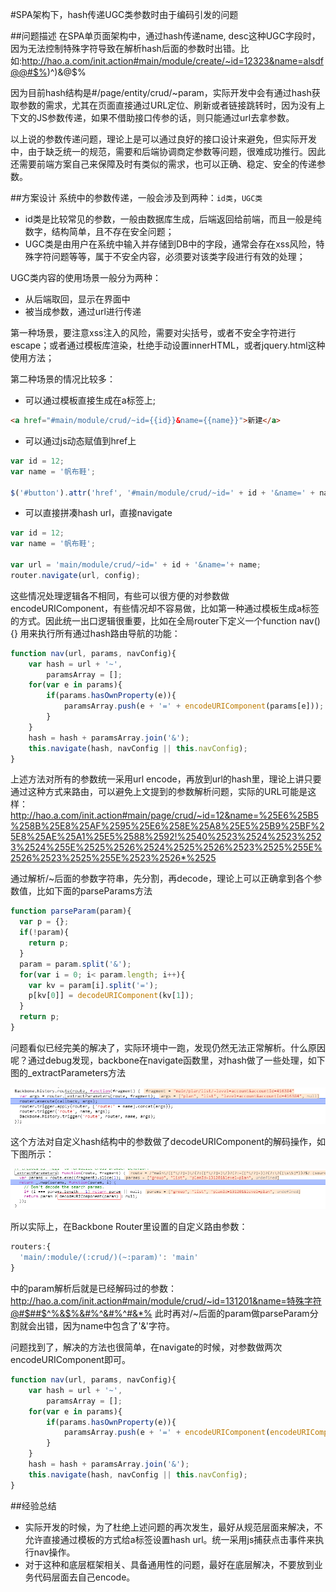 #SPA架构下，hash传递UGC类参数时由于编码引发的问题

##问题描述
在SPA单页面架构中，通过hash传递name, desc这种UGC字段时，因为无法控制特殊字符导致在解析hash后面的参数时出错。比如:http://hao.a.com/init.action#main/module/create/~id=12323&name=alsdf@@#$%)^)&@$%
 
因为目前hash结构是#/page/entity/crud/~param，实际开发中会有通过hash获取参数的需求，尤其在页面直接通过URL定位、刷新或者链接跳转时，因为没有上下文的JS参数传递，如果不借助接口传参的话，则只能通过url去拿参数。
 
以上说的参数传递问题，理论上是可以通过良好的接口设计来避免，但实际开发中，由于缺乏统一的规范，需要和后端协调商定参数等问题，很难成功推行。因此还需要前端方案自己来保障及时有类似的需求，也可以正确、稳定、安全的传递参数。

##方案设计
系统中的参数传递，一般会涉及到两种：`id类`，`UGC类`
- id类是比较常见的参数，一般由数据库生成，后端返回给前端，而且一般是纯数字，结构简单，且不存在安全问题；
- UGC类是由用户在系统中输入并存储到DB中的字段，通常会存在xss风险，特殊字符问题等等，属于不安全内容，必须要对该类字段进行有效的处理；
 
UGC类内容的使用场景一般分为两种：
- 从后端取回，显示在界面中
- 被当成参数，通过url进行传递

第一种场景，要注意xss注入的风险，需要对尖括号，或者不安全字符进行escape；或者通过模板库渲染，杜绝手动设置innerHTML，或者jquery.html这种使用方法；

第二种场景的情况比较多：
* 可以通过模板直接生成在a标签上;

```html
<a href="#main/module/crud/~id={{id}}&name={{name}}">新建</a>
```
* 可以通过js动态赋值到href上

```javascript
var id = 12;
var name = '帆布鞋';

$('#button').attr('href', '#main/module/crud/~id=' + id + '&name=' + name);
```

* 可以直接拼凑hash url，直接navigate
```javascript
var id = 12;
var name = '帆布鞋';

var url = 'main/module/crud/~id=' + id + '&name='+ name;
router.navigate(url, config);
```
这些情况处理逻辑各不相同，有些可以很方便的对参数做encodeURIComponent，有些情况却不容易做，比如第一种通过模板生成a标签的方式。因此统一出口逻辑很重要，比如在全局router下定义一个function nav(){} 用来执行所有通过hash路由导航的功能：

```javascript
function nav(url, params, navConfig){
	var hash = url + '~',
	    paramsArray = [];
	for(var e in params){
		if(params.hasOwnProperty(e)){
			paramsArray.push(e + '=' + encodeURIComponent(params[e]));
		}
	}
	hash = hash + paramsArray.join('&');
	this.navigate(hash, navConfig || this.navConfig);	
}
```

上述方法对所有的参数统一采用url encode，再放到url的hash里，理论上讲只要通过这种方式来路由，可以避免上文提到的参数解析问题，实际的URL可能是这样：
http://hao.a.com/init.action#main/page/crud/~id=12&name=%25E6%25B5%258B%25E8%25AF%2595%25E6%258E%25A8%25E5%25B9%25BF%25E8%25AE%25A1%25E5%2588%2592!%2540%2523%2524%2523%2523%2524%255E%2525%2526%2524%2525%2526%2523%2525%255E%2526%2523%2525%255E%2523%2526*%2525

通过解析/~后面的参数字符串，先分割，再decode，理论上可以正确拿到各个参数值，比如下面的parseParams方法

```javascript
function parseParam(param){
  var p = {};
  if(!param){
    return p;
  }
  param = param.split('&');
  for(var i = 0; i< param.length; i++){
    var kv = param[i].split('=');
    p[kv[0]] = decodeURIComponent(kv[1]);
  }
  return p;
}
```
问题看似已经完美的解决了，实际环境中一跑，发现仍然无法正常解析。什么原因呢？通过debug发现，backbone在navigate函数里，对hash做了一些处理，如下图的_extractParameters方法

![_extractParameters](https://github.com/shanggqm/blog/blob/master/asset/image/20150827_paper1_1.png "_extractParameters")

这个方法对自定义hash结构中的参数做了decodeURIComponent的解码操作，如下图所示：

![backbone](https://github.com/shanggqm/blog/blob/master/asset/image/20150827_paper1_2.png "backbone")

所以实际上，在Backbone Router里设置的自定义路由参数：

```javascript
routers:{
  'main/:module/(:crud/)(~:param)': 'main'
}
```

中的param解析后就是已经解码过的参数：
http://hao.a.com/init.action#main/module/crud/~id=131201&name=特殊字符@#$##$^%&$%&#%^&#%^#&*%
此时再对/~后面的param做parseParam分割就会出错，因为name中包含了'&'字符。

问题找到了，解决的方法也很简单，在navigate的时候，对参数做两次encodeURIComponent即可。

```javascript
function nav(url, params, navConfig){
	var hash = url + '~',
	    paramsArray = [];
	for(var e in params){
		if(params.hasOwnProperty(e)){
			paramsArray.push(e + '=' + encodeURIComponent(encodeURIComponent(params[e])));
		}
	}
	hash = hash + paramsArray.join('&');
	this.navigate(hash, navConfig || this.navConfig);	
}
```

##经验总结
- 实际开发的时候，为了杜绝上述问题的再次发生，最好从规范层面来解决，不允许直接通过模板的方式给a标签设置hash url。统一采用js捕获点击事件来执行nav操作。
- 对于这种和底层框架相关、具备通用性的问题，最好在底层解决，不要放到业务代码层面去自己encode。
